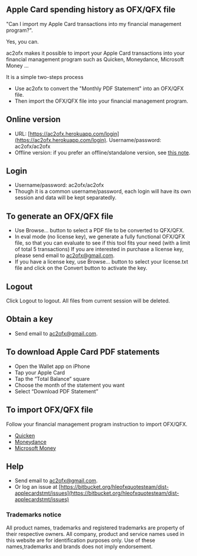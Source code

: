 ## Apple Card spending history as OFX/QFX file
"Can I import my Apple Card transactions into my financial management program?".

Yes, you can.

ac2ofx makes it possible to import your Apple Card transactions into your financial management program such as Quicken, Moneydance, Microsoft Money ...

It is a simple two-steps process

* Use ac2ofx to convert the "Monthly PDF Statement" into an OFX/QFX file.
* Then import the OFX/QFX file into your financial management program.

## Online version
* URL: [https://ac2ofx.herokuapp.com/login](https://ac2ofx.herokuapp.com/login). Username/password: ac2ofx/ac2ofx
* Offline version: if you prefer an offline/standalone version, see [this note](README.md).

## Login
* Username/password: ac2ofx/ac2ofx
* Though it is a common username/password, each login will have its own session and data will be kept separatedly.

## To generate an OFX/QFX file
* Use Browse… button to select a PDF file to be converted to QFX/QFX.
* In eval mode (no license key), we generate a fully functional OFX/QFX file, so that you can evaluate to see if this tool fits your need (with a limit of total 5 transactions) If you are interested in purchase a license key, please send email to ac2ofx@gmail.com.
* If you have a license key, use Browse… button to select your license.txt file and click on the Convert button to activate the key.

## Logout
Click Logout to logout. All files from current session will be deleted.

## Obtain a key
* Send email to ac2ofx@gmail.com.

## To download Apple Card PDF statements
* Open the Wallet app on iPhone
* Tap your Apple Card
* Tap the “Total Balance” square
* Choose the month of the statement you want
* Select “Download PDF Statement”

## To import OFX/QFX file
Follow your financial management program instruction to import OFX/QFX.
* [Quicken](quicken.md)
* [Moneydance](moneydance.md)
* [Microsoft Money](msmoney.md)

## Help
* Send email to ac2ofx@gmail.com.
* Or log an issue at [https://bitbucket.org/hleofxquotesteam/dist-applecardstmt/issues](https://bitbucket.org/hleofxquotesteam/dist-applecardstmt/issues)

### Trademarks notice

All product names, trademarks and registered trademarks are property of their respective owners. All company, product and service names used in this website are for identification purposes only. Use of these names,trademarks and brands does not imply endorsement.
